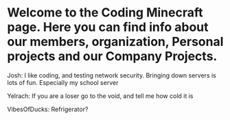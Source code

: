 # Welcome to the Coding Minecraft page. Here you can find info about our members, organization, Personal projects and our Company Projects.


Josh: I like coding, and testing network security. Bringing down servers is lots of fun. Especially my school server 

Yelrach: If you are a loser go to the void, and tell me how cold it is

VibesOfDucks: Refrigerator?
